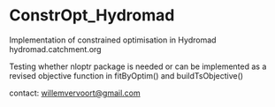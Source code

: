 # ConstrOpt_Hydromad
Implementation of constrained optimisation in Hydromad hydromad.catchment.org

Testing whether nloptr package is needed or can be implemented as a revised objective function in fitByOptim() and buildTsObjective()

contact: willemvervoort@gmail.com
